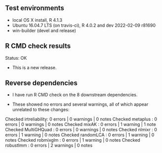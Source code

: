 ## Test environments
* local OS X install, R 4.1.3
* Ubuntu 16.04.7 LTS (on travis-ci), R 4.0.2 and dev 2022-02-09 r81690
* win-builder (devel and release)

## R CMD check results

Status: OK

* This is a new release.

## Reverse dependencies

* I have run R CMD check on the 8 downstream dependencies.
  
* These showed no errors and several warnings, all of which appear unrelated to
  these changes:

Checked irtreliability: 0 errors | 0 warnings | 0 notes
Checked metaplus      : 0 errors | 0 warnings | 0 notes
Checked mixAK         : 0 errors | 1 warning  | 1 note 
Checked MultiGHQuad   : 0 errors | 0 warnings | 0 notes
Checked nlmixr        : 0 errors | 1 warning  | 0 notes
Checked randomLCA     : 0 errors | 1 warning  | 0 notes
Checked robmixglm     : 0 errors | 1 warning  | 0 notes
Checked robustlmm     : 0 errors | 2 warnings | 0 notes

